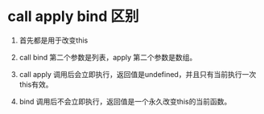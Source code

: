 # call apply bind 区别

1. 首先都是用于改变this

2. call bind 第二个参数是列表，apply 第二个参数是数组。

3. call apply 调用后会立即执行，返回值是undefined，并且只有当前执行一次this有效。

4. bind 调用后不会立即执行，返回值是一个永久改变this的当前函数。